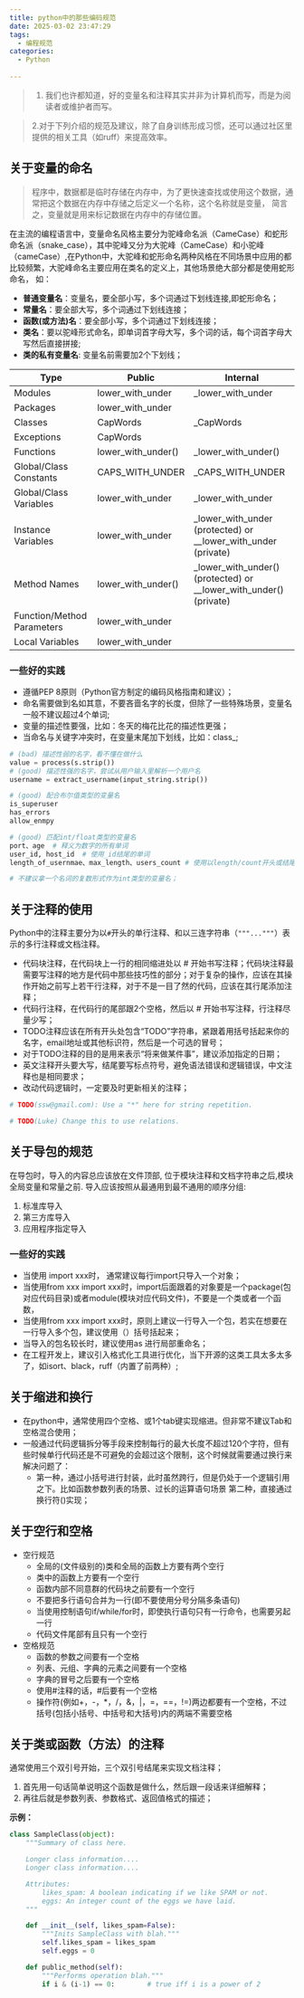 ```yaml
---
title: python中的那些编码规范
date: 2025-03-02 23:47:29
tags:
  - 编程规范
categories:
  - Python
 
---
```



>1. 我们也许都知道，好的变量名和注释其实并非为计算机而写，而是为阅读者或维护者而写。

>2.对于下列介绍的规范及建议，除了自身训练形成习惯，还可以通过社区里提供的相关工具（如ruff）来提高效率。



## 关于变量的命名

> 程序中，数据都是临时存储在内存中，为了更快速查找或使用这个数据，通常把这个数据在内存中存储之后定义一个名称，这个名称就是变量， 简言之，变量就是用来标记数据在内存中的存储位置。

在主流的编程语言中，变量命名风格主要分为驼峰命名派（CameCase）和蛇形命名派（snake_case），其中驼峰又分为大驼峰（CameCase）和小驼峰（cameCase）,在Python中，大驼峰和蛇形命名两种风格在不同场景中应用的都比较频繁，大驼峰命名主要应用在类名的定义上，其他场景绝大部分都是使用蛇形命名， 如：

- **普通变量名**：变量名，要全部小写，多个词通过下划线连接,即蛇形命名；
- **常量名**：要全部大写，多个词通过下划线连接；
- **函数(或方法)名**：要全部小写，多个词通过下划线连接；
- **类名**：要以驼峰形式命名，即单词首字母大写，多个词的话，每个词首字母大写然后直接拼接;
- **类的私有变量名**: 变量名前需要加2个下划线；

| **Type**                   | **Public**         | **Internal**                                                 |
| -------------------------- | ------------------ | ------------------------------------------------------------ |
| Modules                    | lower_with_under   | _lower_with_under                                            |
| Packages                   | lower_with_under   |                                                              |
| Classes                    | CapWords           | _CapWords                                                    |
| Exceptions                 | CapWords           |                                                              |
| Functions                  | lower_with_under() | _lower_with_under()                                          |
| Global/Class Constants     | CAPS_WITH_UNDER    | _CAPS_WITH_UNDER                                             |
| Global/Class Variables     | lower_with_under   | _lower_with_under                                            |
| Instance Variables         | lower_with_under   | _lower_with_under (protected) or __lower_with_under (private) |
| Method Names               | lower_with_under() | _lower_with_under() (protected) or __lower_with_under() (private) |
| Function/Method Parameters | lower_with_under   |                                                              |
| Local Variables            | lower_with_under   |                                                              |

### 一些好的实践

- 遵循PEP 8原则（Python官方制定的编码风格指南和建议）；
- 命名需要做到名如其意，不要吝啬名字的长度，但除了一些特殊场景，变量名一般不建议超过4个单词;
- 变量的描述性要强，比如：冬天的梅花比花的描述性更强；
- 当命名与关键字冲突时，在变量末尾加下划线，比如：class_;

```python
# (bad) 描述性弱的名字，看不懂在做什么
value = process(s.strip())
# (good) 描述性强的名字，尝试从用户输入里解析一个用户名
username = extract_username(input_string.strip())

# (good) 配合布尔值类型的变量名
is_superuser
has_errors
allow_enmpy

# (good) 匹配int/float类型的变量名
port、age  # 释义为数字的所有单词
user_id, host_id  # 使用_id结尾的单词
length_of_usernmae、max_length、users_count # 使用以length/count开头或结尾的单词

# 不建议拿一个名词的复数形式作为int类型的变量名；
```



## 关于注释的使用

Python中的注释主要分为以`#`开头的单行注释、和以三连字符串（`"""..."""`）表示的多行注释或文档注释。

- 代码块注释，在代码块上一行的相同缩进处以 # 开始书写注释；代码块注释最需要写注释的地方是代码中那些技巧性的部分；对于复杂的操作，应该在其操作开始之前写上若干行注释，对于不是一目了然的代码，应该在其行尾添加注释；
- 代码行注释，在代码行的尾部跟2个空格，然后以 # 开始书写注释，行注释尽量少写；
- TODO注释应该在所有开头处包含“TODO”字符串，紧跟着用括号括起来你的名字，email地址或其他标识符，然后是一个可选的冒号；
- 对于TODO注释的目的是用来表示“将来做某件事”，建议添加指定的日期；
- 英文注释开头要大写，结尾要写标点符号，避免语法错误和逻辑错误，中文注释也是相同要求；
- 改动代码逻辑时，一定要及时更新相关的注释；

```python
# TODO(ssw@gmail.com): Use a "*" here for string repetition.

# TODO(Luke) Change this to use relations.
```



## 关于导包的规范

在导包时，导入的内容总应该放在文件顶部, 位于模块注释和文档字符串之后,模块全局变量和常量之前. 导入应该按照从最通用到最不通用的顺序分组: 

1. 标准库导入
2. 第三方库导入
3. 应用程序指定导入

### 一些好的实践

- 当使用 import xxx时， 通常建议每行import只导入一个对象；
- 当使用from xxx import xxx时，import后面跟着的对象要是一个package(包对应代码目录)或者module(模块对应代码文件)，不要是一个类或者一个函数，
- 当使用from xxx import xxx时，原则上建议一行导入一个包，若实在想要在一行导入多个包，建议使用（）括号括起来；
- 当导入的包名较长时，建议使用as 进行局部重命名；
- 在工程开发上，建议引入格式化工具进行优化，当下开源的这类工具太多太多了，如isort、black，ruff（内置了前两种）;



## 关于缩进和换行

- 在python中，通常使用四个空格、或1个tab键实现缩进。但非常不建议Tab和空格混合使用；
- 一般通过代码逻辑拆分等手段来控制每行的最大长度不超过120个字符，但有些时候单行代码还是不可避免的会超过这个限制，这个时候就需要通过换行来解决问题了：
  - 第一种，通过小括号进行封装，此时虽然跨行，但是仍处于一个逻辑引用之下。比如函数参数列表的场景、过长的运算语句场景
    第二种，直接通过换行符()实现；



## 关于空行和空格

- 空行规范
    - 全局的(文件级别的)类和全局的函数上方要有两个空行
    - 类中的函数上方要有一个空行
    - 函数内部不同意群的代码块之前要有一个空行
    - 不要把多行语句合并为一行(即不要使用分号分隔多条语句)
    - 当使用控制语句if/while/for时，即使执行语句只有一行命令，也需要另起一行
    - 代码文件尾部有且只有一个空行
- 空格规范
    - 函数的参数之间要有一个空格
    - 列表、元组、字典的元素之间要有一个空格
    - 字典的冒号之后要有一个空格
    - 使用#注释的话，#后要有一个空格
    - 操作符(例如+，-，*，/，&，|，=，==，!=)两边都要有一个空格，不过括号(包括小括号、中括号和大括号)内的两端不需要空格



## 关于类或函数（方法）的注释

通常使用三个双引号开始，三个双引号结尾来实现文档注释；

1. 首先用一句话简单说明这个函数是做什么，然后跟一段话来详细解释；
2. 再往后就是参数列表、参数格式、返回值格式的描述；

**示例：**

```python
class SampleClass(object):
    """Summary of class here.

    Longer class information....
    Longer class information....

    Attributes:
        likes_spam: A boolean indicating if we like SPAM or not.
        eggs: An integer count of the eggs we have laid.
    """

    def __init__(self, likes_spam=False):
        """Inits SampleClass with blah."""
        self.likes_spam = likes_spam
        self.eggs = 0

    def public_method(self):
        """Performs operation blah."""
        if i & (i-1) == 0:        # true iff i is a power of 2
```


